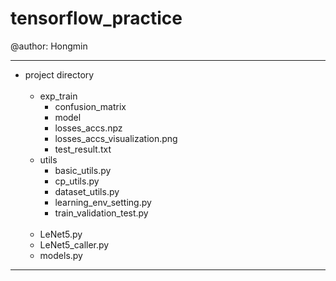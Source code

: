 # tensorflow_practice<br>

@author: Hongmin<br>


---

- project directory <br><br>  
    - exp_train<br>
        - confusion_matrix<br>  
        - model<br>  
        - losses_accs.npz<br>  
        - losses_accs_visualization.png<br>  
        - test_result.txt<br>   
    - utils<br>
        - basic_utils.py<br>
        - cp_utils.py<br>
        - dataset_utils.py<br>
        - learning_env_setting.py<br>
        - train_validation_test.py<br><br>  
    - LeNet5.py<br>
    - LeNet5_caller.py<br>
    - models.py<br>



---
